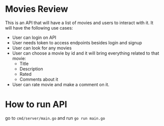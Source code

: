 # Movies Review

This is an API that will have a list of movies and users to interact with it.
It will have the following use cases:

- User can login on API
- User needs token to access endpoints besides login and signup
- User can look for any movies
- User can choose a movie by id and it will bring everything related to that movie:
  - Title
  - Description
  - Rated
  - Comments about it
- User can rate movie and make a comment on it.

# How to run API

go to `cmd/server/main.go` and run `go run main.go`
